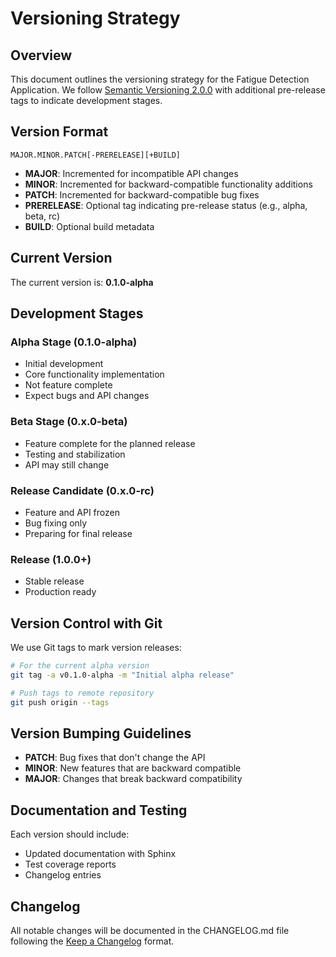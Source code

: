 # Versioning Strategy

## Overview

This document outlines the versioning strategy for the Fatigue Detection Application. We follow [Semantic Versioning 2.0.0](https://semver.org/) with additional pre-release tags to indicate development stages.

## Version Format

```
MAJOR.MINOR.PATCH[-PRERELEASE][+BUILD]
```

- **MAJOR**: Incremented for incompatible API changes
- **MINOR**: Incremented for backward-compatible functionality additions
- **PATCH**: Incremented for backward-compatible bug fixes
- **PRERELEASE**: Optional tag indicating pre-release status (e.g., alpha, beta, rc)
- **BUILD**: Optional build metadata

## Current Version

The current version is: **0.1.0-alpha**

## Development Stages

### Alpha Stage (0.1.0-alpha)
- Initial development
- Core functionality implementation
- Not feature complete
- Expect bugs and API changes

### Beta Stage (0.x.0-beta)
- Feature complete for the planned release
- Testing and stabilization
- API may still change

### Release Candidate (0.x.0-rc)
- Feature and API frozen
- Bug fixing only
- Preparing for final release

### Release (1.0.0+)
- Stable release
- Production ready

## Version Control with Git

We use Git tags to mark version releases:

```bash
# For the current alpha version
git tag -a v0.1.0-alpha -m "Initial alpha release"

# Push tags to remote repository
git push origin --tags
```

## Version Bumping Guidelines

- **PATCH**: Bug fixes that don't change the API
- **MINOR**: New features that are backward compatible
- **MAJOR**: Changes that break backward compatibility

## Documentation and Testing

Each version should include:
- Updated documentation with Sphinx
- Test coverage reports
- Changelog entries

## Changelog

All notable changes will be documented in the CHANGELOG.md file following the [Keep a Changelog](https://keepachangelog.com/) format.